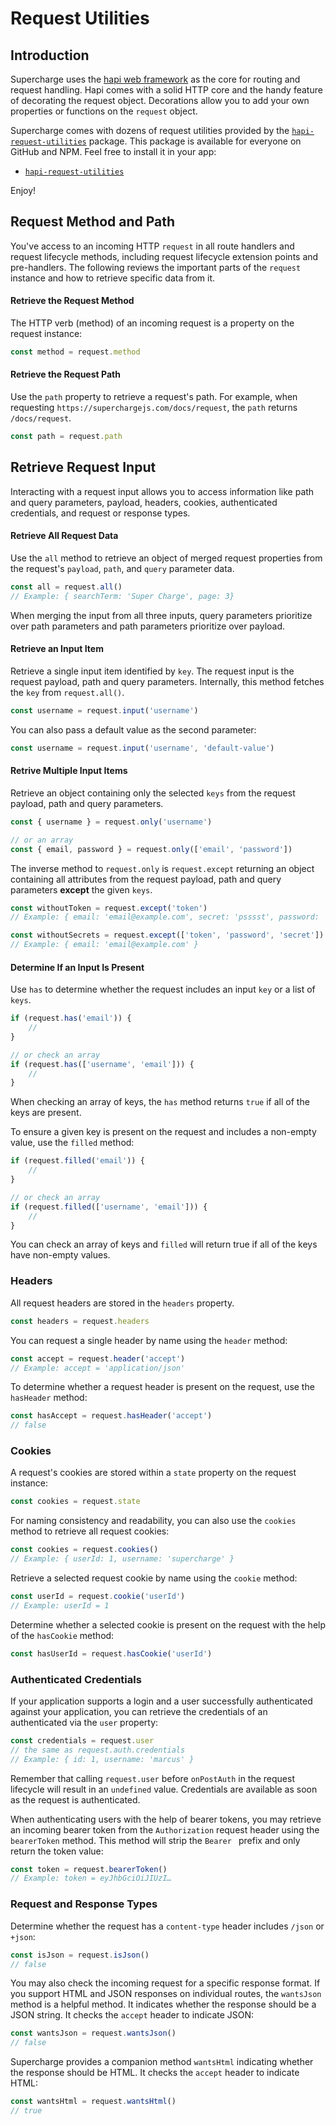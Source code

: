# Request Utilities


## Introduction
Supercharge uses the [hapi web framework](https://hapijs.com) as the core for routing and request handling. Hapi comes with a solid HTTP core and the handy feature of decorating the request object. Decorations allow you to add your own properties or functions on the `request` object.

Supercharge comes with dozens of request utilities provided by the [`hapi-request-utilities`](https://github.com/futurestudio/hapi-request-utilities) package. This package is available for everyone on GitHub and NPM. Feel free to install it in your app:

- [`hapi-request-utilities`](https://github.com/futurestudio/hapi-request-utilities)

Enjoy!


## Request Method and Path
You've access to an incoming HTTP `request` in all route handlers and request lifecycle methods, including request lifecycle extension points and pre-handlers. The following reviews the important parts of the `request` instance and how to retrieve specific data from it.


#### Retrieve the Request Method
The HTTP verb (method) of an incoming request is a property on the request instance:

```js
const method = request.method
```


#### Retrieve the Request Path
Use the `path` property to retrieve a request's path. For example, when requesting `https://superchargejs.com/docs/request`, the `path` returns `/docs/request`.

```js
const path = request.path
```


## Retrieve Request Input
Interacting with a request input allows you to access information like path and query parameters, payload, headers, cookies, authenticated credentials, and request or response types.


#### Retrieve All Request Data
Use the `all` method to retrieve an object of merged request properties from the request's `payload`, `path`, and `query` parameter data.

```js
const all = request.all()
// Example: { searchTerm: 'Super Charge', page: 3}
```

When merging the input from all three inputs, query parameters prioritize over path parameters and path parameters prioritize over payload.


#### Retrieve an Input Item
Retrieve a single input item identified by `key`. The request input is the request payload, path and query parameters. Internally, this method fetches the `key` from `request.all()`.

```js
const username = request.input('username')
```

You can also pass a default value as the second parameter:
```js
const username = request.input('username', 'default-value')
```


#### Retrive Multiple Input Items
Retrieve an object containing only the selected `keys` from the request payload, path and query parameters.

```js
const { username } = request.only('username')

// or an array
const { email, password } = request.only(['email', 'password'])
```

The inverse method to `request.only` is `request.except` returning an object containing all attributes from the request payload, path and query parameters **except** the given `keys`.

```js
const withoutToken = request.except('token')
// Example: { email: 'email@example.com', secret: 'psssst', password: 'super1' }

const withoutSecrets = request.except(['token', 'password', 'secret'])
// Example: { email: 'email@example.com' }
```


#### Determine If an Input Is Present
Use `has` to determine whether the request includes an input `key` or a list of `keys`.

```js
if (request.has('email')) {
    //
}

// or check an array
if (request.has(['username', 'email'])) {
    //
}
```

When checking an array of keys, the `has` method returns `true` if all of the keys are present.


To ensure a given key is present on the request and includes a non-empty value, use the `filled` method:

```js
if (request.filled('email')) {
    //
}

// or check an array
if (request.filled(['username', 'email'])) {
    //
}
```

You can check an array of keys and `filled` will return true if all of the keys have non-empty values.


### Headers
All request headers are stored in the `headers` property.

```js
const headers = request.headers
```

You can request a single header by name using the `header` method:

```js
const accept = request.header('accept')
// Example: accept = 'application/json'
```

To determine whether a request header is present on the request, use the `hasHeader` method:

```js
const hasAccept = request.hasHeader('accept')
// false
```



### Cookies
A request's cookies are stored within a `state` property on the request instance:

```js
const cookies = request.state
```

For naming consistency and readability, you can also use the `cookies` method to retrieve all request cookies:

```js
const cookies = request.cookies()
// Example: { userId: 1, username: 'supercharge' }
```

Retrieve a selected request cookie by name using the `cookie` method:

```js
const userId = request.cookie('userId')
// Example: userId = 1
```

Determine whether a selected cookie is present on the request with the help of the `hasCookie` method:

```js
const hasUserId = request.hasCookie('userId')
```


### Authenticated Credentials
If your application supports a login and a user successfully authenticated against your application, you can retrieve the credentials of an authenticated via the `user` property:

```js
const credentials = request.user
// the same as request.auth.credentials
// Example: { id: 1, username: 'marcus' }
```

Remember that calling `request.user` before `onPostAuth` in the request lifecycle will result in an `undefined` value. Credentials are available as soon as the request is authenticated.

When authenticating users with the help of bearer tokens, you may retrieve an incoming bearer token from the `Authorization` request header using the `bearerToken` method. This method will strip the `Bearer ` prefix and only return the token value:

```js
const token = request.bearerToken()
// Example: token = eyJhbGciOiJIUzI…
```


### Request and Response Types
Determine whether the request has a `content-type` header includes `/json` or `+json`:

```js
const isJson = request.isJson()
// false
```

You may also check the incoming request for a specific response format. If you support HTML and JSON responses on individual routes, the `wantsJson` method is a helpful method. It indicates whether the response should be a JSON string. It checks the `accept` header to indicate JSON:

```js
const wantsJson = request.wantsJson()
// false
```

Supercharge provides a companion method `wantsHtml` indicating whether the response should be HTML. It checks the `accept` header to indicate HTML:

```js
const wantsHtml = request.wantsHtml()
// true
```

